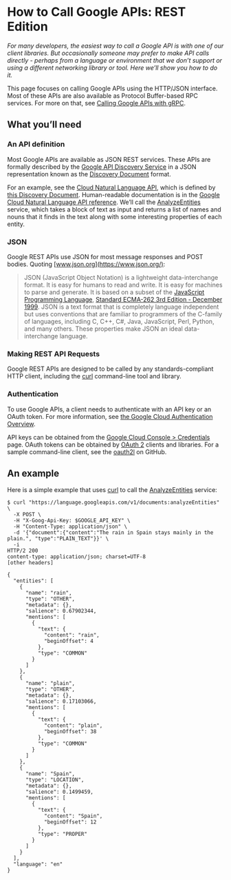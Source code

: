 # How to Call Google APIs: REST Edition

_For many developers, the easiest way to call a Google API is with one of our
client libraries. But occasionally someone may prefer to make API calls
directly - perhaps from a language or environment that we don’t support or
using a different networking library or tool. Here we’ll show you how to do
it._

This page focuses on calling Google APIs using the HTTP/JSON interface. Most of
these APIs are also available as Protocol Buffer-based RPC services. For more
on that, see [Calling Google APIs with gRPC](./grpc.md).

## What you’ll need

### An API definition

Most Google APIs are available as JSON REST services. These APIs are formally
described by the
[Google API Discovery Service](https://developers.google.com/discovery/) in a
JSON representation known as the
[Discovery Document](https://developers.google.com/discovery/v1/reference/apis)
format.

For an example, see the
[Cloud Natural Language API](https://cloud.google.com/natural-language/), which
is defined by
[this Discovery Document](https://language.googleapis.com/$discovery/rest?version=v1).
Human-readable documentation is in the
[Google Cloud Natural Language API reference](https://cloud.google.com/natural-language/docs/reference/rest/).
We’ll call the
[AnalyzeEntities](https://cloud.google.com/natural-language/docs/reference/rest/v1/documents/analyzeEntities)
service, which takes a block of text as input and returns a list of names and
nouns that it finds in the text along with some interesting properties of each
entity.

### JSON

Google REST APIs use JSON for most message responses and POST bodies. Quoting
[www.json.org](https://www.json.org/):

> JSON (JavaScript Object Notation) is a lightweight data-interchange format.
> It is easy for humans to read and write. It is easy for machines to parse and
> generate. It is based on a subset of the
> [JavaScript Programming Language](http://crockford.com/javascript/),
> [Standard ECMA-262 3rd Edition - December 1999](http://www.ecma-international.org/publications/files/ECMA-ST/Ecma-262.pdf).
> JSON is a text format that is completely language independent but uses
> conventions that are familiar to programmers of the C-family of languages,
> including C, C++, C#, Java, JavaScript, Perl, Python, and many others. These
> properties make JSON an ideal data-interchange language.

### Making REST API Requests

Google REST APIs are designed to be called by any standards-compliant HTTP
client, including the [curl](https://curl.haxx.se/) command-line tool and
library.

### Authentication

To use Google APIs, a client needs to authenticate with an API key or an OAuth
token. For more information, see
[the Google Cloud Authentication Overview](https://cloud.google.com/docs/authentication/).

API keys can be obtained from the
[Google Cloud Console > Credentials](http://console.cloud.google.com/apis/credentials)
page. OAuth tokens can be obtained by [OAuth 2](https://oauth.net/2/) clients
and libraries. For a sample command-line client, see the
[oauth2l](https://github.com/google/oauth2l) on GitHub.

## An example

Here is a simple example that uses [curl](https://curl.haxx.se/) to call the
[AnalyzeEntities](https://cloud.google.com/natural-language/docs/reference/rest/v1/documents/analyzeEntities)
service:

```
$ curl "https://language.googleapis.com/v1/documents:analyzeEntities" \
  -X POST \
  -H "X-Goog-Api-Key: $GOOGLE_API_KEY" \
  -H "Content-Type: application/json" \
  -d '{"document":{"content":"The rain in Spain stays mainly in the plain.", "type":"PLAIN_TEXT"}}' \
  -i
HTTP/2 200
content-type: application/json; charset=UTF-8
[other headers]

{
  "entities": [
    {
      "name": "rain",
      "type": "OTHER",
      "metadata": {},
      "salience": 0.67902344,
      "mentions": [
        {
          "text": {
            "content": "rain",
            "beginOffset": 4
          },
          "type": "COMMON"
        }
      ]
    },
    {
      "name": "plain",
      "type": "OTHER",
      "metadata": {},
      "salience": 0.17103066,
      "mentions": [
        {
          "text": {
            "content": "plain",
            "beginOffset": 38
          },
          "type": "COMMON"
        }
      ]
    },
    {
      "name": "Spain",
      "type": "LOCATION",
      "metadata": {},
      "salience": 0.1499459,
      "mentions": [
        {
          "text": {
            "content": "Spain",
            "beginOffset": 12
          },
          "type": "PROPER"
        }
      ]
    }
  ],
  "language": "en"
}
```
